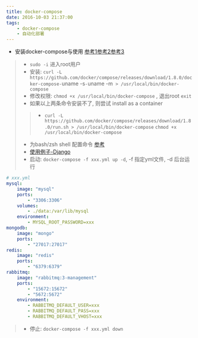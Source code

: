 ```yaml
---
title: docker-compose
date: 2016-10-03 21:37:00
tags: 
	- docker-compose
	- 自动化部署
---
```

- 安装docker-compose与使用 [参考1](http://blog.csdn.net/lincyang/article/details/44588397)[参考2](https://docs.docker.com/compose/install/)[参考3](https://docs.docker.com/compose/compose-file/)
>- `sudo -i` 进入root用户
>- 安装: `curl -L https://github.com/docker/compose/releases/download/1.8.0/docker-compose-`uname -s`-`uname -m` > /usr/local/bin/docker-compose` 
>- 修改权限: `chmod +x /usr/local/bin/docker-compose` , 退出root `exit` 
>- 如果以上两条命令安装不了, 则尝试 install as a container
>>- `curl -L https://github.com/docker/compose/releases/download/1.8.0/run.sh > /usr/local/bin/docker-compose` `chmod +x /usr/local/bin/docker-compose` 
>- 为bash/zsh shell 配置命令 [参考](https://docs.docker.com/compose/completion/) 
>- [使用例子-Django](https://docs.docker.com/compose/django/) 
>- 启动: `docker-compose -f xxx.yml up -d`, -f 指定yml文件, -d 后台运行 
```yml
# xxx.yml 
mysql:
    image: "mysql"
    ports:
        - "3306:3306"
    volumes:
        - ./data:/var/lib/mysql
    environment:
        - MYSQL_ROOT_PASSWORD=xxx
mongodb:
    image: "mongo"
    ports:
        - "27017:27017"
redis:
    image: "redis"
    ports:
        - "6379:6379"
rabbitmq:
    image: "rabbitmq:3-management"
    ports:
        - "15672:15672"
        - "5672:5672"
    environment:
        - RABBITMQ_DEFAULT_USER=xxx
        - RABBITMQ_DEFAULT_PASS=xxx
        - RABBITMQ_DEFAULT_VHOST=xxx
```
>- 停止: `docker-compose -f xxx.yml down` 